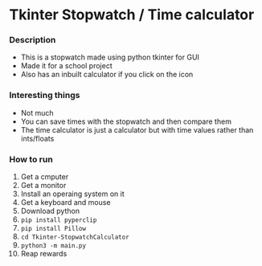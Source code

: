 # Tkinter Stopwatch / Time calculator

### Description
- This is a stopwatch made using python tkinter for GUI
- Made it for a school project
- Also has an inbuilt calculator if you click on the icon

### Interesting things
- Not much
- You can save times with the stopwatch and then compare them
- The time calculator is just a calculator but with time values rather than ints/floats

### How to run
1) Get a cmputer
2) Get a monitor
3) Install an operaing system on it
4) Get a keyboard and mouse
5) Download python
6) `pip install pyperclip`
7) `pip install Pillow`
8) `cd Tkinter-StopwatchCalculator`
10) `python3 -m main.py`
11) Reap rewards
